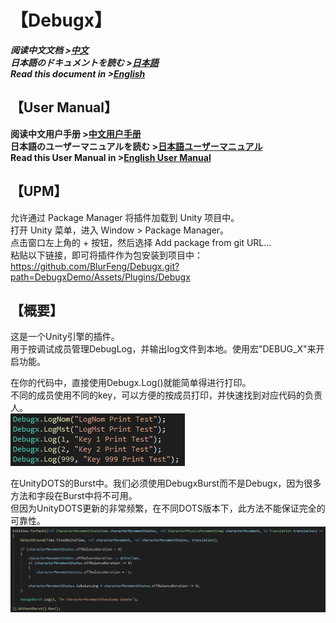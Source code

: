 # 【Debugx】
***阅读中文文档 >[中文](README.md)***\
***日本語のドキュメントを読む >[日本語](README_ja.md)***\
***Read this document in >[English](README_en.md)***

## 【User Manual】
**阅读中文用户手册 >[中文用户手册](Documents/UserManual_cn.md)**\
**日本語のユーザーマニュアルを読む >[日本語ユーザーマニュアル](Documents/UserManual_ja.md)**\
**Read this User Manual in >[English User Manual](Documents/UserManual_en.md)**

## 【UPM】
允许通过 Package Manager 将插件加载到 Unity 项目中。\
打开 Unity 菜单，进入 Window > Package Manager。\
点击窗口左上角的 + 按钮，然后选择 Add package from git URL...\
粘贴以下链接，即可将插件作为包安装到项目中：\
https://github.com/BlurFeng/Debugx.git?path=DebugxDemo/Assets/Plugins/Debugx

## 【概要】
这是一个Unity引擎的插件。\
用于按调试成员管理DebugLog，并输出log文件到本地。使用宏"DEBUG_X"来开启功能。

在你的代码中，直接使用Debugx.Log()就能简单得进行打印。\
不同的成员使用不同的key，可以方便的按成员打印，并快速找到对应代码的负责人。\
![](Documents/Images/DebugxCode.png)

在UnityDOTS的Burst中。我们必须使用DebugxBurst而不是Debugx，因为很多方法和字段在Burst中将不可用。\
但因为UnityDOTS更新的非常频繁，在不同DOTS版本下，此方法不能保证完全的可靠性。\
![](Documents/Images/DebugxBurst.png)